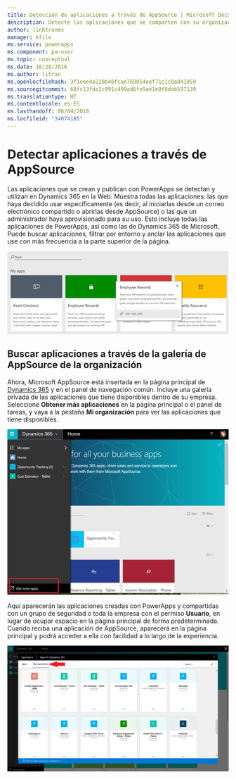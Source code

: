 ```yaml
---
title: Detección de aplicaciones a través de AppSource | Microsoft Docs
description: Detecte las aplicaciones que se comparten con su organización a través de AppSource
author: linhtranms
manager: kfile
ms.service: powerapps
ms.component: pa-user
ms.topic: conceptual
ms.date: 10/28/2016
ms.author: litran
ms.openlocfilehash: 3f1eee4a220b46fcae769054eef71c1c8ad41859
ms.sourcegitcommit: 68fc13fdc2c991c499ad6fe9ae1e0f8dab597139
ms.translationtype: HT
ms.contentlocale: es-ES
ms.lasthandoff: 06/04/2018
ms.locfileid: "34074185"
---
```

# <a name="discover-apps-via-appsource"></a>Detectar aplicaciones a través de AppSource
Las aplicaciones que se crean y publican con PowerApps se detectan y utilizan en Dynamics 365 en la Web. Muestra todas las aplicaciones: las que haya decidido usar específicamente (es decir, al iniciarlas desde un correo electrónico compartido o abrirlas desde AppSource) o las que un administrador haya aprovisionado para su uso. Esto incluye todas las aplicaciones de PowerApps, así como las de Dynamics 365 de Microsoft. Puede buscar aplicaciones, filtrar por entorno y anclar las aplicaciones que use con más frecuencia a la parte superior de la página.

  ![Aplicaciones en Dynamics 365](./media/app-source/apps-dynamics365.png)

## <a name="find-apps-via-the-appsource-organization-gallery"></a>Buscar aplicaciones a través de la galería de AppSource de la organización
Ahora, Microsoft AppSource está insertada en la página principal de [Dynamics 365](http://home.dynamics.com) y en el panel de navegación común. Incluye una galería privada de las aplicaciones que tiene disponibles dentro de su empresa. Seleccione **Obtener más aplicaciones** en la página principal o el panel de tareas, y vaya a la pestaña **Mi organización** para ver las aplicaciones que tiene disponibles.

![Aplicaciones en Dynamics 365](./media/app-source/getmoreapps.png)

Aquí aparecerán las aplicaciones creadas con PowerApps y compartidas con un grupo de seguridad o toda la empresa con el permiso **Usuario**, en lugar de ocupar espacio en la página principal de forma predeterminada. Cuando reciba una aplicación de AppSource, aparecerá en la página principal y podrá acceder a ella con facilidad a lo largo de la experiencia.

  ![Aplicaciones en Dynamics 365](./media/app-source/appsource.png)
